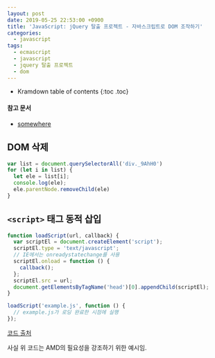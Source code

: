 ```yaml
---
layout: post
date: 2019-05-25 22:53:00 +0900
title: 'JavaScript: jQuery 탈출 프로젝트 - 자바스크립트로 DOM 조작하기'
categories:
  - javascript
tags:
  - ecmascript
  - javascript
  - jquery 탈출 프로젝트
  - dom
---
```


* Kramdown table of contents
{:toc .toc}

#### 참고 문서

- [somewhere](somewhere)

## DOM 삭제

```js
var list = document.querySelectorAll('div._9AhH0')
for (let i in list) {
  let ele = list[i];
  console.log(ele);
  ele.parentNode.removeChild(ele)
}
```

## `<script>` 태그 동적 삽입

```js
function loadScript(url, callback) {  
  var scriptEl = document.createElement('script');
  scriptEl.type = 'text/javascript';
  // IE에서는 onreadystatechange를 사용
  scriptEl.onload = function () {
    callback();
  };
  scriptEl.src = url;
  document.getElementsByTagName('head')[0].appendChild(scriptEl);
}

loadScript('example.js', function () {  
  // example.js가 로딩 완료한 시점에 실행
});
```

[코드 출처](https://d2.naver.com/helloworld/591319)

사실 위 코드는 AMD의 필요성을 강조하기 위한 예시임.

